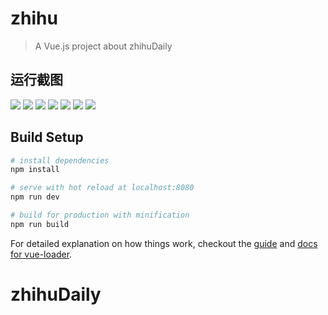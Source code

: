 # zhihu

> A Vue.js project about zhihuDaily

## 运行截图
![](http://ofn881vu0.bkt.clouddn.com/1.png)
![](http://ofn881vu0.bkt.clouddn.com/1.png)
![](http://ofn881vu0.bkt.clouddn.com/1.png)
![](http://ofn881vu0.bkt.clouddn.com/1.png)
![](http://ofn881vu0.bkt.clouddn.com/1.png)
![](http://ofn881vu0.bkt.clouddn.com/1.png)
![](http://ofn881vu0.bkt.clouddn.com/1.png)

## Build Setup

``` bash
# install dependencies
npm install

# serve with hot reload at localhost:8080
npm run dev

# build for production with minification
npm run build
```

For detailed explanation on how things work, checkout the [guide](http://vuejs-templates.github.io/webpack/) and [docs for vue-loader](http://vuejs.github.io/vue-loader).
# zhihuDaily
